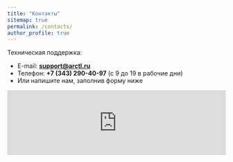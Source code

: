 ```yaml
---
title: "Контакты"
sitemap: true
permalink: /contacts/
author_profile: true
---
```


Техническая поддержка:

- E-mail: **support@arctl.ru**
- Телефон: **+7 (343) 290-40-97** (с 9 до 19 в рабочие дни)
- Или напишите нам, заполнив форму ниже

<script src="https://yastatic.net/q/forms-frontend-ext/_/embed.js"></script>
<iframe 
	src="https://forms.yandex.ru/cloud/63eb4e19c09c02103bec7947/?iframe=1&answer_short_text_type_form=support&answer_choices_subject=support" 
	name="ya-form-63eb4e19c09c02103bec7947"
	frameborder="0" 
	width="100%">
</iframe>